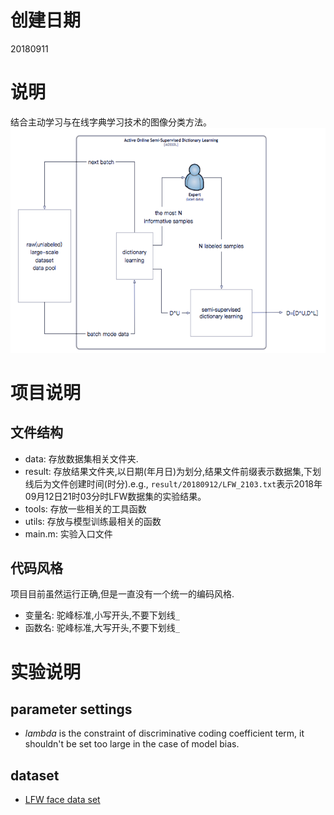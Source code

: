 # 创建日期
20180911

# 说明
结合主动学习与在线字典学习技术的图像分类方法。
![framework pipeline](docs/framework.png)

# 项目说明

## 文件结构
- data: 存放数据集相关文件夹.
- result: 存放结果文件夹,以日期(年月日)为划分,结果文件前缀表示数据集,下划线后为文件创建时间(时分).e.g., `result/20180912/LFW_2103.txt`表示2018年09月12日21时03分时LFW数据集的实验结果。
- tools: 存放一些相关的工具函数
- utils: 存放与模型训练最相关的函数
- main.m: 实验入口文件

## 代码风格
项目目前虽然运行正确,但是一直没有一个统一的编码风格.
- 变量名: 驼峰标准,小写开头,不要下划线`_`
- 函数名: 驼峰标准,大写开头,不要下划线`_`

# 实验说明
## parameter settings
- $lambda$ is the constraint of discriminative coding coefficient term, it shouldn't be set too large in the case of model bias.

## dataset
- [LFW face data set](http://vis-www.cs.umass.edu/lfw/)
